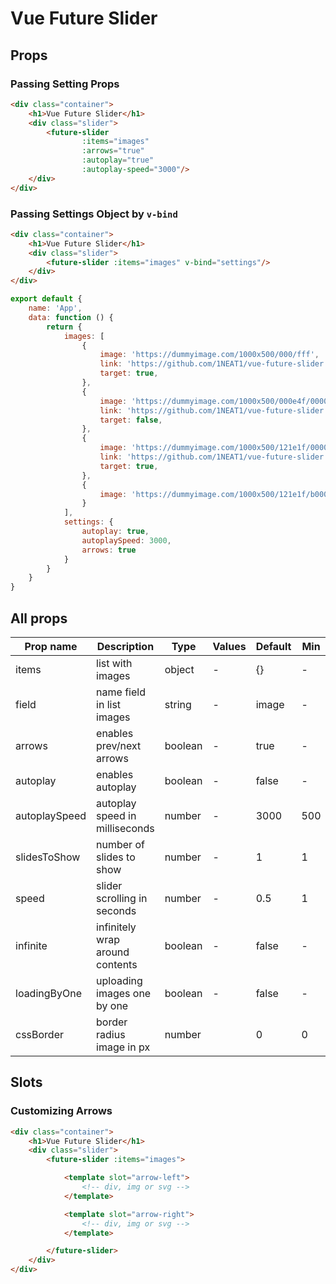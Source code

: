 # Vue Future Slider

## Props

### Passing Setting Props

```html
<div class="container">
    <h1>Vue Future Slider</h1>
    <div class="slider">
        <future-slider
                :items="images"
                :arrows="true"
                :autoplay="true"
                :autoplay-speed="3000"/>
    </div>
</div>
```

### Passing Settings Object by <code>v-bind</code>

```html
<div class="container">
    <h1>Vue Future Slider</h1>
    <div class="slider">
        <future-slider :items="images" v-bind="settings"/>
    </div>
</div>
```

```js
export default {
    name: 'App',
    data: function () {
        return {
            images: [
                {
                    image: 'https://dummyimage.com/1000x500/000/fff',
                    link: 'https://github.com/1NEAT1/vue-future-slider',
                    target: true,
                },
                {
                    image: 'https://dummyimage.com/1000x500/000e4f/000000',
                    link: 'https://github.com/1NEAT1/vue-future-slider',
                    target: false,
                },
                {
                    image: 'https://dummyimage.com/1000x500/121e1f/000000',
                    link: 'https://github.com/1NEAT1/vue-future-slider',
                    target: true,
                },
                {
                    image: 'https://dummyimage.com/1000x500/121e1f/b00000'
                }
            ],
            settings: {
                autoplay: true,
                autoplaySpeed: 3000,
                arrows: true
            }
        }
    }
}
```

## All props

| Prop name     | Description                     | Type    | Values | Default | Min | Max |
|---------------|---------------------------------|---------|--------|---------|-----|-----|
| items         | list with images                | object  | -      | {}      | -   | -   |
| field         | name field in list images       | string  | -      | image   | -   | -   |
| arrows        | enables prev/next arrows        | boolean | -      | true    | -   | -   |
| autoplay      | enables autoplay                | boolean | -      | false   | -   | -   |
| autoplaySpeed | autoplay speed in milliseconds  | number  | -      | 3000    | 500 | -   |
| slidesToShow  | number of slides to show        | number  | -      | 1       | 1   | -   |
| speed         | slider scrolling in seconds     | number  | -      | 0.5     | 1   | -   |
| infinite      | infinitely wrap around contents | boolean | -      | false   | -   | -   |
| loadingByOne  | uploading images one by one     | boolean | -      | false   | -   | -   |
| cssBorder     | border radius image in px       | number  |        | 0       | 0   | -   |

## Slots

### Customizing Arrows

```html
<div class="container">
    <h1>Vue Future Slider</h1>
    <div class="slider">
        <future-slider :items="images">

            <template slot="arrow-left">
                <!-- div, img or svg -->
            </template>

            <template slot="arrow-right">
                <!-- div, img or svg -->
            </template>

        </future-slider>
    </div>
</div>
```


